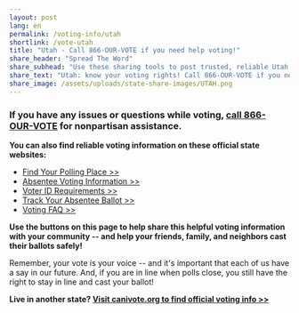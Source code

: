 ```yaml
---
layout: post
lang: en
permalink: /voting-info/utah
shortlink: /vote-utah
title: "Utah - Call 866-OUR-VOTE if you need help voting!"
share_header: "Spread The Word"
share_subhead: "Use these sharing tools to post trusted, reliable Utah voting information!"
share_text: "Utah: know your voting rights! Call 866-OUR-VOTE if you need help voting, or use these official resources."
share_image: /assets/uploads/state-share-images/UTAH.png
---
```

### **If you have any issues or questions while voting, [call 866-OUR-VOTE](tel:8666878683) for nonpartisan assistance.**

**You can also find reliable voting information on these official state websites:**

* [Find Your Polling Place >>](https://votesearch.utah.gov/voter-search/search/search-by-address/how-and-where-can-i-vote)
* [Absentee Voting Information >>](https://voteinfo.utah.gov/learn-about-voting-by-mail-and-absentee-voting/)
* [Voter ID Requirements >>](https://voteinfo.utah.gov/voter-id-requirements/)
* [Track Your Absentee Ballot >>](https://votesearch.utah.gov/voter-search/search/search-by-voter/track-mail-ballot)
* [Voting FAQ >>](https://docs.google.com/document/d/1tdgsKlCjpwjzDRJNE6_No5lV3ROd-APOFy_bBE76exg/)

**Use the buttons on this page to help share this helpful voting information with your community -- and help your friends, family, and neighbors cast their ballots safely!**

Remember, your vote is your voice -- and it's important that each of us have a say in our future. And, if you are in line when polls close, you still have the right to stay in line and cast your ballot!

**Live in another state? [Visit canivote.org to find official voting info >>](https://canivote.org)**